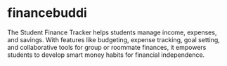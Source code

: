 # financebuddi
The Student Finance Tracker helps students manage income, expenses, and savings. With features like budgeting, expense tracking, goal setting, and collaborative tools for group or roommate finances, it empowers students to develop smart money habits for financial independence.
